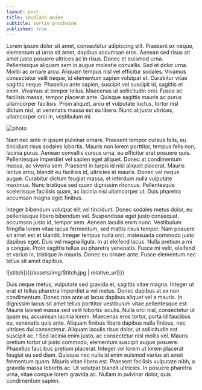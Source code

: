 ```yaml
---
layout: post
title: sandland anime
subtitle: sortie prochaine
published: true
---
```

Lorem ipsum dolor sit amet, consectetur adipiscing elit. Praesent ex neque, elementum ut urna sit amet, dapibus accumsan eros. Aenean sed risus sit amet justo posuere ultrices ac in risus. Donec et euismod urna. Pellentesque aliquam sem in augue molestie convallis. Sed et dolor urna. Morbi ac ornare arcu. Aliquam tempus nisl vel efficitur sodales. Vivamus consectetur velit neque, id elementum sapien volutpat et. Curabitur vitae sagittis neque. Phasellus ante sapien, suscipit vel suscipit id, sagittis et enim. Vivamus at tempor tellus. Maecenas ut sollicitudin orci. Fusce ac facilisis massa, tempor placerat ante. Quisque sagittis mauris ac purus ullamcorper facilisis. Proin aliquet, arcu et vulputate luctus, tortor nisl dictum nisl, at venenatis massa est eu libero. Nunc at justo ultrices, ullamcorper orci in, vestibulum mi.

![photo](https://publicdomainpictures.net/pictures/270000/velka/camera-vintage-kodak.jpg)

Nam nec ante in ipsum pulvinar ornare. Praesent tempor cursus felis, eu tincidunt risus sodales lobortis. Mauris non lorem porttitor, tempus felis non, lacinia purus. Aenean convallis cursus urna, eu efficitur erat posuere quis. Pellentesque imperdiet vel sapien eget aliquet. Donec at condimentum massa, ac viverra sem. Praesent in turpis id nisl aliquet placerat. Mauris lectus arcu, blandit eu facilisis id, ultricies at mauris. Donec vel neque augue. Curabitur dictum feugiat massa, et interdum nulla vulputate maximus. Nunc tristique sed quam dignissim rhoncus. Pellentesque scelerisque facilisis quam, ac lacinia nisi ullamcorper ut. Duis pharetra accumsan magna eget finibus.

Integer bibendum volutpat elit vel tincidunt. Donec sodales metus dolor, eu pellentesque libero bibendum vel. Suspendisse eget justo consequat, accumsan justo id, tempor sem. Aenean iaculis enim nunc. Vestibulum fringilla lorem vitae lacus fermentum, sed mattis risus tempor. Nam posuere sit amet est et blandit. Integer tempus nulla orci, malesuada commodo justo dapibus eget. Duis vel magna ligula. In at eleifend lacus. Nulla pretium a mi a congue. Proin sagittis tellus eu pharetra venenatis. Fusce mi velit, eleifend et varius in, tristique in mauris. Donec eu ornare ante. Fusce elementum nec tellus sit amet dapibus.

![stitch]({{/assets/img/Stitch.jpg | relative_url}})

Duis neque metus, vulputate sed gravida et, sagittis vitae magna. Integer ut erat et tellus pharetra imperdiet a vel metus. Donec dapibus at ex non condimentum. Donec non ante ut lacus dapibus aliquet vel a mauris. In dignissim lacus sit amet tellus porttitor vestibulum vitae pellentesque est. Mauris laoreet massa sed velit lobortis iaculis. Nulla orci nisl, consectetur ut quam eu, accumsan lacinia lorem. Maecenas eros tortor, porta id faucibus eu, venenatis quis ante. Aliquam finibus libero dapibus nulla finibus, nec ultrices dui consectetur. Aliquam iaculis risus dolor, ut sollicitudin est suscipit ac.
!
Sed lacinia enim justo, ac consectetur nisl mollis vel. Mauris pretium tortor ut justo commodo, elementum suscipit augue posuere. Phasellus faucibus pretium placerat. Integer vel lorem ut lorem placerat feugiat eu sed diam. Quisque nec nulla id enim euismod varius sit amet fermentum quam. Mauris vitae libero est. Praesent facilisis vulputate nibh, a gravida massa lobortis ac. Ut volutpat blandit ultricies. In posuere pharetra urna, vitae congue lorem gravida ac. Nullam in pulvinar dolor, quis condimentum sapien.
